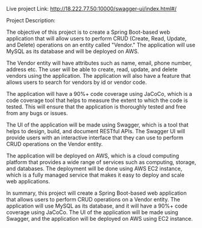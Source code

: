 Live project Link: http://18.222.77.50:10000/swagger-ui/index.html#/

Project Description:

The objective of this project is to create a Spring Boot-based web application that will allow users to perform CRUD (Create, Read, Update, and Delete) operations on an entity called "Vendor." The application will use MySQL as its database and will be deployed on AWS.

The Vendor entity will have attributes such as name, email, phone number, address etc. The user will be able to create, read, update, and delete vendors using the application. The application will also have a feature that allows users to search for vendors by id or vendor code.

The application will have a 90%+ code coverage using JaCoCo, which is a code coverage tool that helps to measure the extent to which the code is tested. This will ensure that the application is thoroughly tested and free from any bugs or issues.

The UI of the application will be made using Swagger, which is a tool that helps to design, build, and document RESTful APIs. The Swagger UI will provide users with an interactive interface that they can use to perform CRUD operations on the Vendor entity.

The application will be deployed on AWS, which is a cloud computing platform that provides a wide range of services such as computing, storage, and databases. The deployment will be done using AWS EC2 instance, which is a fully managed service that makes it easy to deploy and scale web applications.

In summary, this project will create a Spring Boot-based web application that allows users to perform CRUD operations on a Vendor entity. The application will use MySQL as its database, and it will have a 90%+ code coverage using JaCoCo. The UI of the application will be made using Swagger, and the application will be deployed on AWS using EC2 instance.
